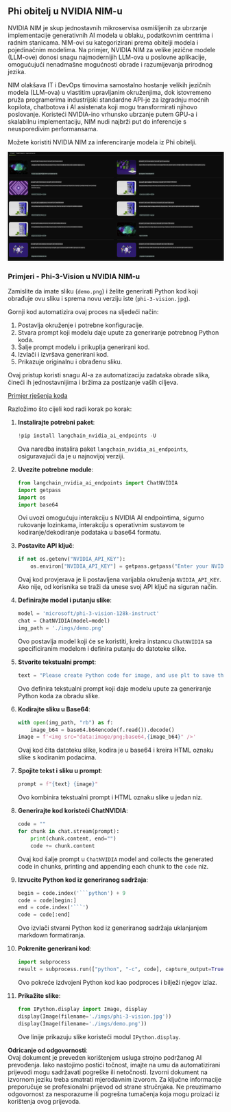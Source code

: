 ## Phi obitelj u NVIDIA NIM-u

NVIDIA NIM je skup jednostavnih mikroservisa osmišljenih za ubrzanje implementacije generativnih AI modela u oblaku, podatkovnim centrima i radnim stanicama. NIM-ovi su kategorizirani prema obitelji modela i pojedinačnim modelima. Na primjer, NVIDIA NIM za velike jezične modele (LLM-ove) donosi snagu najmodernijih LLM-ova u poslovne aplikacije, omogućujući nenadmašne mogućnosti obrade i razumijevanja prirodnog jezika.

NIM olakšava IT i DevOps timovima samostalno hostanje velikih jezičnih modela (LLM-ova) u vlastitim upravljanim okruženjima, dok istovremeno pruža programerima industrijski standardne API-je za izgradnju moćnih kopilota, chatbotova i AI asistenata koji mogu transformirati njihovo poslovanje. Koristeći NVIDIA-ino vrhunsko ubrzanje putem GPU-a i skalabilnu implementaciju, NIM nudi najbrži put do inferencije s neusporedivim performansama.

Možete koristiti NVIDIA NIM za inferenciranje modela iz Phi obitelji.

![nim](../../../../../translated_images/Phi-NIM.45af94d89220fbbbc85f8da0379150a29cc88c3dd8ec417b1d3b7237bbe1c58a.hr.png)

### **Primjeri - Phi-3-Vision u NVIDIA NIM-u**

Zamislite da imate sliku (`demo.png`) i želite generirati Python kod koji obrađuje ovu sliku i sprema novu verziju iste (`phi-3-vision.jpg`).

Gornji kod automatizira ovaj proces na sljedeći način:

1. Postavlja okruženje i potrebne konfiguracije.
2. Stvara prompt koji modelu daje upute za generiranje potrebnog Python koda.
3. Šalje prompt modelu i prikuplja generirani kod.
4. Izvlači i izvršava generirani kod.
5. Prikazuje originalnu i obrađenu sliku.

Ovaj pristup koristi snagu AI-a za automatizaciju zadataka obrade slika, čineći ih jednostavnijima i bržima za postizanje vaših ciljeva.

[Primjer rješenja koda](../../../../../code/06.E2E/E2E_Nvidia_NIM_Phi3_Vision.ipynb)

Razložimo što cijeli kod radi korak po korak:

1. **Instalirajte potrebni paket**:
    ```python
    !pip install langchain_nvidia_ai_endpoints -U
    ```
    Ova naredba instalira paket `langchain_nvidia_ai_endpoints`, osiguravajući da je u najnovijoj verziji.

2. **Uvezite potrebne module**:
    ```python
    from langchain_nvidia_ai_endpoints import ChatNVIDIA
    import getpass
    import os
    import base64
    ```
    Ovi uvozi omogućuju interakciju s NVIDIA AI endpointima, sigurno rukovanje lozinkama, interakciju s operativnim sustavom te kodiranje/dekodiranje podataka u base64 formatu.

3. **Postavite API ključ**:
    ```python
    if not os.getenv("NVIDIA_API_KEY"):
        os.environ["NVIDIA_API_KEY"] = getpass.getpass("Enter your NVIDIA API key: ")
    ```
    Ovaj kod provjerava je li postavljena varijabla okruženja `NVIDIA_API_KEY`. Ako nije, od korisnika se traži da unese svoj API ključ na siguran način.

4. **Definirajte model i putanju slike**:
    ```python
    model = 'microsoft/phi-3-vision-128k-instruct'
    chat = ChatNVIDIA(model=model)
    img_path = './imgs/demo.png'
    ```
    Ovo postavlja model koji će se koristiti, kreira instancu `ChatNVIDIA` sa specificiranim modelom i definira putanju do datoteke slike.

5. **Stvorite tekstualni prompt**:
    ```python
    text = "Please create Python code for image, and use plt to save the new picture under imgs/ and name it phi-3-vision.jpg."
    ```
    Ovo definira tekstualni prompt koji daje modelu upute za generiranje Python koda za obradu slike.

6. **Kodirajte sliku u Base64**:
    ```python
    with open(img_path, "rb") as f:
        image_b64 = base64.b64encode(f.read()).decode()
    image = f'<img src="data:image/png;base64,{image_b64}" />'
    ```
    Ovaj kod čita datoteku slike, kodira je u base64 i kreira HTML oznaku slike s kodiranim podacima.

7. **Spojite tekst i sliku u prompt**:
    ```python
    prompt = f"{text} {image}"
    ```
    Ovo kombinira tekstualni prompt i HTML oznaku slike u jedan niz.

8. **Generirajte kod koristeći ChatNVIDIA**:
    ```python
    code = ""
    for chunk in chat.stream(prompt):
        print(chunk.content, end="")
        code += chunk.content
    ```
    Ovaj kod šalje prompt u `ChatNVIDIA` model and collects the generated code in chunks, printing and appending each chunk to the `code` niz.

9. **Izvucite Python kod iz generiranog sadržaja**:
    ```python
    begin = code.index('```python') + 9
    code = code[begin:]
    end = code.index('```')
    code = code[:end]
    ```
    Ovo izvlači stvarni Python kod iz generiranog sadržaja uklanjanjem markdown formatiranja.

10. **Pokrenite generirani kod**:
    ```python
    import subprocess
    result = subprocess.run(["python", "-c", code], capture_output=True)
    ```
    Ovo pokreće izdvojeni Python kod kao podproces i bilježi njegov izlaz.

11. **Prikažite slike**:
    ```python
    from IPython.display import Image, display
    display(Image(filename='./imgs/phi-3-vision.jpg'))
    display(Image(filename='./imgs/demo.png'))
    ```
    Ove linije prikazuju slike koristeći modul `IPython.display`.

**Odricanje od odgovornosti**:  
Ovaj dokument je preveden korištenjem usluga strojno podržanog AI prevođenja. Iako nastojimo postići točnost, imajte na umu da automatizirani prijevodi mogu sadržavati pogreške ili netočnosti. Izvorni dokument na izvornom jeziku treba smatrati mjerodavnim izvorom. Za ključne informacije preporučuje se profesionalni prijevod od strane stručnjaka. Ne preuzimamo odgovornost za nesporazume ili pogrešna tumačenja koja mogu proizaći iz korištenja ovog prijevoda.